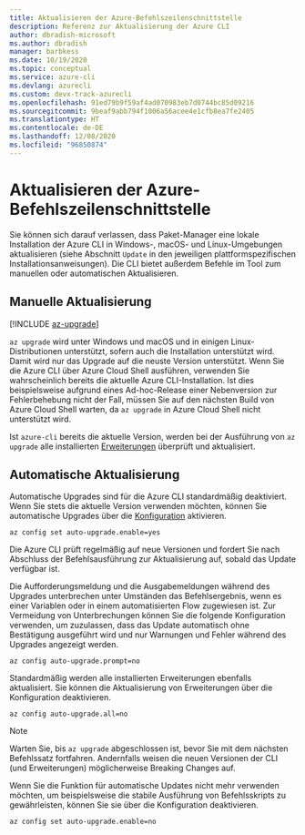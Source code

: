 ```yaml
---
title: Aktualisieren der Azure-Befehlszeilenschnittstelle
description: Referenz zur Aktualisierung der Azure CLI
author: dbradish-microsoft
ms.author: dbradish
manager: barbkess
ms.date: 10/19/2020
ms.topic: conceptual
ms.service: azure-cli
ms.devlang: azurecli
ms.custom: devx-track-azurecli
ms.openlocfilehash: 91ed79b9f59af4ad070983eb7d0744bc85d09216
ms.sourcegitcommit: 9beaf9abb794f1006a56acee4e1cfb8ea7fe2405
ms.translationtype: HT
ms.contentlocale: de-DE
ms.lasthandoff: 12/08/2020
ms.locfileid: "96850874"
---
```

# <a name="update-the-azure-cli"></a>Aktualisieren der Azure-Befehlszeilenschnittstelle

Sie können sich darauf verlassen, dass Paket-Manager eine lokale Installation der Azure CLI in Windows-, macOS- und Linux-Umgebungen aktualisieren (siehe Abschnitt `Update` in den jeweiligen plattformspezifischen Installationsanweisungen). Die CLI bietet außerdem Befehle im Tool zum manuellen oder automatischen Aktualisieren.

## <a name="manual-update"></a>Manuelle Aktualisierung
[!INCLUDE [az-upgrade](includes/az-upgrade.md)]

`az upgrade` wird unter Windows und macOS und in einigen Linux-Distributionen unterstützt, sofern auch die Installation unterstützt wird. Damit wird nur das Upgrade auf die neuste Version unterstützt. Wenn Sie die Azure CLI über Azure Cloud Shell ausführen, verwenden Sie wahrscheinlich bereits die aktuelle Azure CLI-Installation. Ist dies beispielsweise aufgrund eines Ad-hoc-Release einer Nebenversion zur Fehlerbehebung nicht der Fall, müssen Sie auf den nächsten Build von Azure Cloud Shell warten, da `az upgrade` in Azure Cloud Shell nicht unterstützt wird.

Ist `azure-cli` bereits die aktuelle Version, werden bei der Ausführung von `az upgrade` alle installierten [Erweiterungen](azure-cli-extensions-overview.md) überprüft und aktualisiert.

## <a name="automatic-update"></a>Automatische Aktualisierung

Automatische Upgrades sind für die Azure CLI standardmäßig deaktiviert. Wenn Sie stets die aktuelle Version verwenden möchten, können Sie automatische Upgrades über die [Konfiguration](/cli/azure/config) aktivieren.

```azurecli
az config set auto-upgrade.enable=yes
```

Die Azure CLI prüft regelmäßig auf neue Versionen und fordert Sie nach Abschluss der Befehlsausführung zur Aktualisierung auf, sobald das Update verfügbar ist.

Die Aufforderungsmeldung und die Ausgabemeldungen während des Upgrades unterbrechen unter Umständen das Befehlsergebnis, wenn es einer Variablen oder in einem automatisierten Flow zugewiesen ist. Zur Vermeidung von Unterbrechungen können Sie die folgende Konfiguration verwenden, um zuzulassen, dass das Update automatisch ohne Bestätigung ausgeführt wird und nur Warnungen und Fehler während des Upgrades angezeigt werden.

```azurecli
az config auto-upgrade.prompt=no
```

Standardmäßig werden alle installierten Erweiterungen ebenfalls aktualisiert. Sie können die Aktualisierung von Erweiterungen über die Konfiguration deaktivieren.

```azurecli
az config auto-upgrade.all=no
```

> [!NOTE]
> Warten Sie, bis `az upgrade` abgeschlossen ist, bevor Sie mit dem nächsten Befehlssatz fortfahren. Andernfalls weisen die neuen Versionen der CLI (und Erweiterungen) möglicherweise Breaking Changes auf.

Wenn Sie die Funktion für automatische Updates nicht mehr verwenden möchten, um beispielsweise die stabile Ausführung von Befehlsskripts zu gewährleisten, können Sie sie über die Konfiguration deaktivieren.
```azurecli
az config set auto-upgrade.enable=no
```
